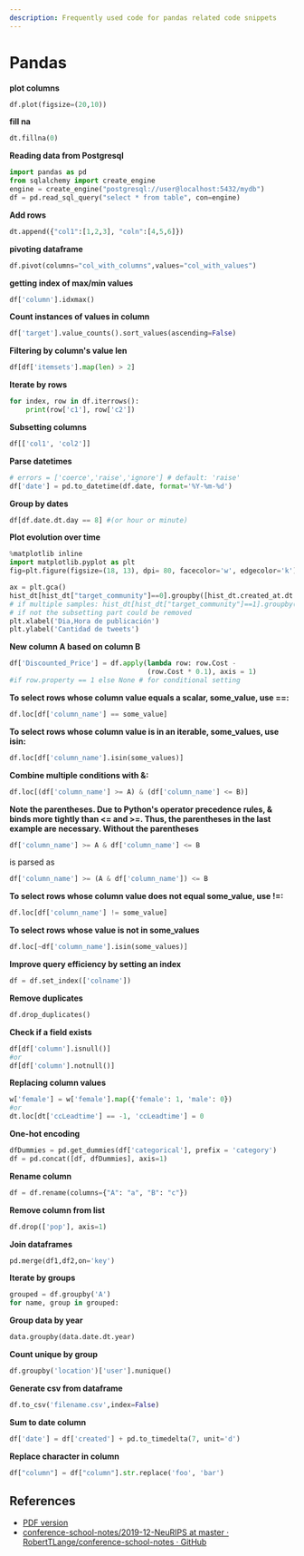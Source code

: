 ```yaml
---
description: Frequently used code for pandas related code snippets
---
```


# Pandas

**plot columns**

```python
df.plot(figsize=(20,10))
```

**fill na**

```python
dt.fillna(0)
```

**Reading data from Postgresql**

```python
import pandas as pd
from sqlalchemy import create_engine
engine = create_engine("postgresql://user@localhost:5432/mydb")
df = pd.read_sql_query("select * from table", con=engine)
```

**Add rows**

```python
dt.append({"col1":[1,2,3], "coln":[4,5,6]})
```

**pivoting dataframe**

```python
df.pivot(columns="col_with_columns",values="col_with_values")
```

**getting index of max/min values**

```python
df['column'].idxmax()
```

**Count instances of values in column**

```python
df['target'].value_counts().sort_values(ascending=False)
```

**Filtering by column's value len**

```python
df[df['itemsets'].map(len) > 2]
```

**Iterate by rows**

```python
for index, row in df.iterrows():
    print(row['c1'], row['c2'])
```

**Subsetting columns**

```python
df[['col1', 'col2']]
```

**Parse datetimes**

```python
# errors = ['coerce','raise','ignore'] # default: 'raise'
df['date'] = pd.to_datetime(df.date, format='%Y-%m-%d')
```

**Group by dates**

```python
df[df.date.dt.day == 8] #(or hour or minute)
```

**Plot evolution over time**

```python
%matplotlib inline 
import matplotlib.pyplot as plt
fig=plt.figure(figsize=(18, 13), dpi= 80, facecolor='w', edgecolor='k')

ax = plt.gca()
hist_dt[hist_dt["target_community"]==0].groupby([hist_dt.created_at.dt.day,hist_dt.created_at.dt.hour]).size().plot(ax=ax)
# if multiple samples: hist_dt[hist_dt["target_community"]==1].groupby([hist_dt.created_at.dt.day,hist_dt.created_at.dt.hour]).size().plot(ax=ax)
# if not the subsetting part could be removed
plt.xlabel('Dia,Hora de publicación')
plt.ylabel('Cantidad de tweets')
```

**New column A based on column B**

```python
df['Discounted_Price'] = df.apply(lambda row: row.Cost - 
                                  (row.Cost * 0.1), axis = 1)
#if row.property == 1 else None # for conditional setting
```

**To select rows whose column value equals a scalar, some\_value, use ==:**

```python
df.loc[df['column_name'] == some_value]
```

**To select rows whose column value is in an iterable, some\_values, use isin:**

```python
df.loc[df['column_name'].isin(some_values)]
```

**Combine multiple conditions with &:**

```python
df.loc[(df['column_name'] >= A) & (df['column_name'] <= B)]
```

**Note the parentheses. Due to Python's operator precedence rules, & binds more tightly than &lt;= and &gt;=. Thus, the parentheses in the last example are necessary. Without the parentheses**

```python
df['column_name'] >= A & df['column_name'] <= B
```

is parsed as

```python
df['column_name'] >= (A & df['column_name']) <= B
```

**To select rows whose column value does not equal some\_value, use !=:**

```python
df.loc[df['column_name'] != some_value]
```

**To select rows whose value is not in some\_values**

```python
df.loc[~df['column_name'].isin(some_values)]
```

**Improve query efficiency by setting an index**

```python
df = df.set_index(['colname'])
```

**Remove duplicates**

```python
df.drop_duplicates()
```

**Check if a field exists**

```python
df[df['column'].isnull()]
#or
df[df['column'].notnull()]
```

**Replacing column values**

```python
w['female'] = w['female'].map({'female': 1, 'male': 0})
#or
dt.loc[dt['ccLeadtime'] == -1, 'ccLeadtime'] = 0
```

**One-hot encoding**

```python
dfDummies = pd.get_dummies(df['categorical'], prefix = 'category')
df = pd.concat([df, dfDummies], axis=1)
```

**Rename column**

```python
df = df.rename(columns={"A": "a", "B": "c"})
```

**Remove column from list**

```python
df.drop(['pop'], axis=1)
```

**Join dataframes**

```python
pd.merge(df1,df2,on='key')
```

**Iterate by groups**

```python
grouped = df.groupby('A')
for name, group in grouped:
```

**Group data by year**

```python
data.groupby(data.date.dt.year)
```

**Count unique by group**

```python
df.groupby('location')['user'].nunique()
```

**Generate csv from dataframe**

```python
df.to_csv('filename.csv',index=False)
```

**Sum to date column**

```python
df['date'] = df['created'] + pd.to_timedelta(7, unit='d')
```

**Replace character in column**

```python
df["column"] = df["column"].str.replace('foo', 'bar')
```

## References

* [PDF version](https://pandas.pydata.org/Pandas_Cheat_Sheet.pdf)
* [conference-school-notes/2019-12-NeuRIPS at master · RobertTLange/conference-school-notes · GitHub](https://github.com/RobertTLange/conference-school-notes/tree/master/2019-12-NeuRIPS)

